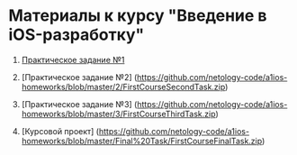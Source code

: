 # Материалы к курсу "Введение в iOS-разработку"

1. [Практическое задание №1](https://github.com/netology-code/a1ios-homeworks/blob/master/1/FirstCourseFirstTask.zip)

1. [Практическое задание №2] (https://github.com/netology-code/a1ios-homeworks/blob/master/2/FirstCourseSecondTask.zip)

1. [Практическое задание №3] (https://github.com/netology-code/a1ios-homeworks/blob/master/3/FirstCourseThirdTask.zip)

1. [Курсовой проект] (https://github.com/netology-code/a1ios-homeworks/blob/master/Final%20Task/FirstCourseFinalTask.zip)

